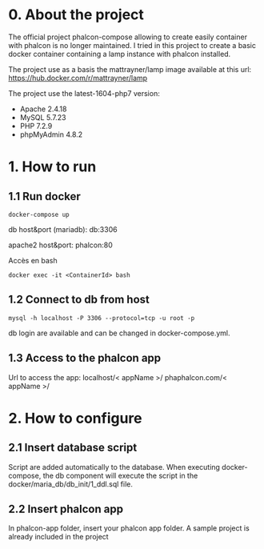 
# 0. About the project

The official project phalcon-compose allowing to create easily container with phalcon is no longer maintained. I tried in this project to create a basic docker container containing a lamp instance with phalcon installed.

The project use as a basis the mattrayner/lamp image available at this url:
https://hub.docker.com/r/mattrayner/lamp

The project use the latest-1604-php7 version:
- Apache 	2.4.18
- MySQL 	5.7.23
- PHP 	7.2.9
- phpMyAdmin 	4.8.2

# 1. How to run

## 1.1 Run docker
```
docker-compose up
```
db host&port (mariadb): db:3306

apache2 host&port: phalcon:80

Accès en bash
```
docker exec -it <ContainerId> bash
```

## 1.2 Connect to db from host
```
mysql -h localhost -P 3306 --protocol=tcp -u root -p
```
db login are available and can be changed in docker-compose.yml.

## 1.3 Access to the phalcon app

Url to access the app:
localhost/< appName >/
phaphalcon.com/< appName >/

# 2. How to configure

## 2.1 Insert database script

Script are added automatically to the database.
When executing docker-compose, the db component will execute the script in the docker/maria_db/db_init/1_ddl.sql file.

## 2.2 Insert phalcon app
In phalcon-app folder, insert your phalcon app folder.
A sample project is already included in the project
